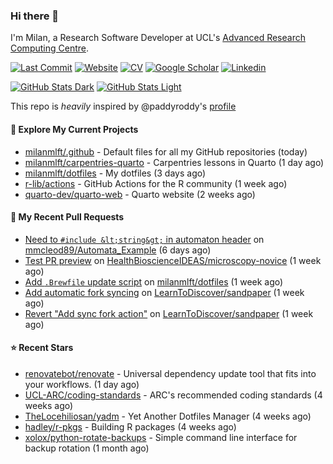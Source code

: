 ### Hi there 👋

I'm Milan, a Research Software Developer at UCL's [Advanced Research Computing
Centre](https://www.ucl.ac.uk/advanced-research-computing/advanced-research-computing-centre).

[![Last Commit](https://img.shields.io/github/last-commit/milanmlft/milanmlft?label=updated)](https://github.com/milanmlft)
[![Website](https://img.shields.io/badge/GitHub%20Pages-222?logo=githubpages&logoColor=fff&style=for-the-badge&style=flat)](https://milanmlft.dev)
[![CV](https://img.shields.io/badge/CV-PDF-pink.svg)](https://milanmlft.dev/uploads/resume.pdf)
[![Google Scholar](https://img.shields.io/badge/Google%20Scholar-4285F4?logo=googlescholar&logoColor=fff&style=for-the-badge&style=flat)](https://scholar.google.com/citations?user=LwW40HQAAAAJ&hl=en)
[![Linkedin](https://img.shields.io/badge/LinkedIn-0A66C2?logo=linkedin&logoColor=fff&style=for-the-badge&style=flat)](http://www.linkedin.com/in/milan-malfait)

[![GitHub Stats Dark](https://github-readme-stats-paddyroddy.vercel.app/api?username=milanmlft&disable_animations=true&hide_border=true&hide_title=true&include_all_commits=true&rank_icon=github&show=prs_merged,reviews&show_icons=true&theme=tokyonight)](https://github.com/milanmlft/milanmlft#gh-dark-mode-only)
[![GitHub Stats Light](https://github-readme-stats-paddyroddy.vercel.app/api?username=milanmlft&disable_animations=true&hide_border=true&hide_title=true&include_all_commits=true&rank_icon=github&show=prs_merged,reviews&show_icons=true&theme=default)](https://github.com/milanmlft/milanmlft#gh-light-mode-only)

This repo is _heavily_ inspired by @paddyroddy's [profile](https://github.com/paddyroddy/paddyroddy)

#### 👷 Explore My Current Projects

- [milanmlft/.github](https://github.com/milanmlft/.github) - Default files for all my GitHub repositories
  (today)
- [milanmlft/carpentries-quarto](https://github.com/milanmlft/carpentries-quarto) - Carpentries lessons in Quarto
  (1 day ago)
- [milanmlft/dotfiles](https://github.com/milanmlft/dotfiles) - My dotfiles
  (3 days ago)
- [r-lib/actions](https://github.com/r-lib/actions) - GitHub Actions for the R community
  (1 week ago)
- [quarto-dev/quarto-web](https://github.com/quarto-dev/quarto-web) - Quarto website
  (2 weeks ago)

#### 🔨 My Recent Pull Requests

- [Need to `#include &lt;string&gt;` in automaton header](https://github.com/mmcleod89/Automata_Example/pull/1) on [mmcleod89/Automata_Example](https://github.com/mmcleod89/Automata_Example)
  (6 days ago)
- [Test PR preview](https://github.com/HealthBioscienceIDEAS/microscopy-novice/pull/13) on [HealthBioscienceIDEAS/microscopy-novice](https://github.com/HealthBioscienceIDEAS/microscopy-novice)
  (1 week ago)
- [Add `.Brewfile` update script](https://github.com/milanmlft/dotfiles/pull/1) on [milanmlft/dotfiles](https://github.com/milanmlft/dotfiles)
  (1 week ago)
- [Add automatic fork syncing](https://github.com/LearnToDiscover/sandpaper/pull/40) on [LearnToDiscover/sandpaper](https://github.com/LearnToDiscover/sandpaper)
  (1 week ago)
- [Revert &#34;Add sync fork action&#34;](https://github.com/LearnToDiscover/sandpaper/pull/39) on [LearnToDiscover/sandpaper](https://github.com/LearnToDiscover/sandpaper)
  (1 week ago)

#### ⭐ Recent Stars

- [renovatebot/renovate](https://github.com/renovatebot/renovate) - Universal dependency update tool that fits into your workflows.
  (1 day ago)
- [UCL-ARC/coding-standards](https://github.com/UCL-ARC/coding-standards) - ARC&#39;s recommended coding standards
  (4 weeks ago)
- [TheLocehiliosan/yadm](https://github.com/TheLocehiliosan/yadm) - Yet Another Dotfiles Manager
  (4 weeks ago)
- [hadley/r-pkgs](https://github.com/hadley/r-pkgs) - Building R packages
  (4 weeks ago)
- [xolox/python-rotate-backups](https://github.com/xolox/python-rotate-backups) - Simple command line interface for backup rotation
  (1 month ago)
